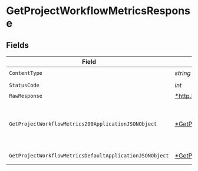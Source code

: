 # GetProjectWorkflowMetricsResponse


## Fields

| Field                                                                                                                          | Type                                                                                                                           | Required                                                                                                                       | Description                                                                                                                    |
| ------------------------------------------------------------------------------------------------------------------------------ | ------------------------------------------------------------------------------------------------------------------------------ | ------------------------------------------------------------------------------------------------------------------------------ | ------------------------------------------------------------------------------------------------------------------------------ |
| `ContentType`                                                                                                                  | *string*                                                                                                                       | :heavy_check_mark:                                                                                                             | N/A                                                                                                                            |
| `StatusCode`                                                                                                                   | *int*                                                                                                                          | :heavy_check_mark:                                                                                                             | N/A                                                                                                                            |
| `RawResponse`                                                                                                                  | [*http.Response](https://pkg.go.dev/net/http#Response)                                                                         | :heavy_minus_sign:                                                                                                             | N/A                                                                                                                            |
| `GetProjectWorkflowMetrics200ApplicationJSONObject`                                                                            | [*GetProjectWorkflowMetrics200ApplicationJSON](../../models/operations/getprojectworkflowmetrics200applicationjson.md)         | :heavy_minus_sign:                                                                                                             | A paginated list of summary metrics by workflow                                                                                |
| `GetProjectWorkflowMetricsDefaultApplicationJSONObject`                                                                        | [*GetProjectWorkflowMetricsDefaultApplicationJSON](../../models/operations/getprojectworkflowmetricsdefaultapplicationjson.md) | :heavy_minus_sign:                                                                                                             | Error response.                                                                                                                |